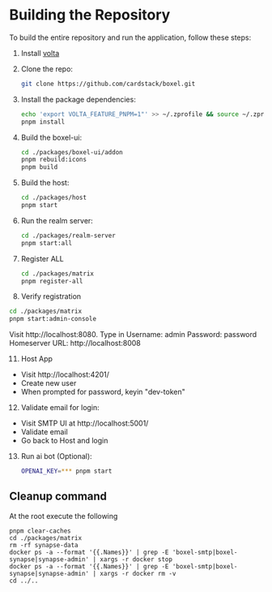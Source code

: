 # Building the Repository

To build the entire repository and run the application, follow these steps:

1. Install [volta](https://volta.sh/) 

2. Clone the repo:

   ```zsh
   git clone https://github.com/cardstack/boxel.git
   ```

3. Install the package dependencies:

   ```zsh
   echo 'export VOLTA_FEATURE_PNPM=1"' >> ~/.zprofile && source ~/.zprofile
   pnpm install
   ```

6. Build the boxel-ui:

   ```zsh
   cd ./packages/boxel-ui/addon
   pnpm rebuild:icons
   pnpm build
   ```

7. Build the host:

   ```zsh
   cd ./packages/host
   pnpm start
   ```

8. Run the realm server:

   ```zsh
   cd ./packages/realm-server
   pnpm start:all
   ```

9. Register ALL 

   ```zsh
   cd ./packages/matrix
   pnpm register-all 
   ```

10. Verify registration 

   ```zsh
   cd ./packages/matrix
   pnpm start:admin-console
   ``` 

  Visit http://localhost:8080. Type in Username: admin Password: password Homeserver URL: http://localhost:8008

11. Host App  
   - Visit http://localhost:4201/
   - Create new user 
   - When prompted for password, keyin "dev-token"

12. Validate email for login:
   - Visit SMTP UI at http://localhost:5001/ 
   - Validate email
   - Go back to Host and login

13. Run ai bot (Optional):

    ```zsh
    OPENAI_KEY=*** pnpm start
    ```

## Cleanup command 

At the root execute the following 

```
pnpm clear-caches 
cd ./packages/matrix
rm -rf synapse-data
docker ps -a --format '{{.Names}}' | grep -E 'boxel-smtp|boxel-synapse|synapse-admin' | xargs -r docker stop
docker ps -a --format '{{.Names}}' | grep -E 'boxel-smtp|boxel-synapse|synapse-admin' | xargs -r docker rm -v
cd ../..
```